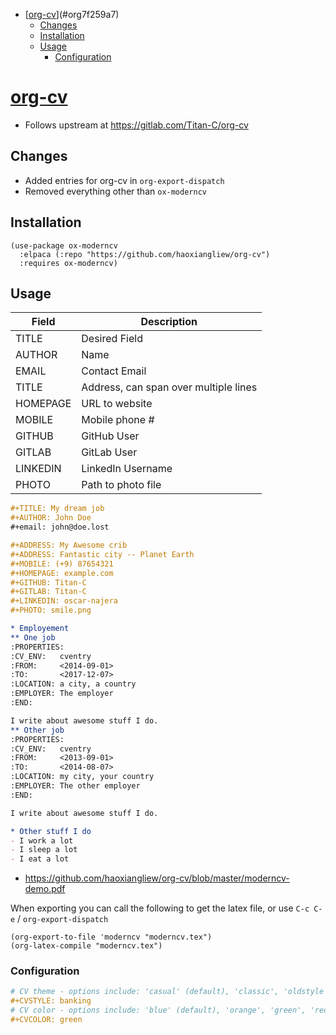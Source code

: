 - [[org-cv](https://github.com/haoxiangliew/org-cv)](#org7f259a7)
  - [Changes](#org1a8fb54)
  - [Installation](#org8359fbc)
  - [Usage](#org74cf23a)
    - [Configuration](#org52ad789)



<a id="org7f259a7"></a>

# [org-cv](https://github.com/haoxiangliew/org-cv)

-   Follows upstream at <https://gitlab.com/Titan-C/org-cv>


<a id="org1a8fb54"></a>

## Changes

-   Added entries for org-cv in `org-export-dispatch`
-   Removed everything other than `ox-moderncv`


<a id="org8359fbc"></a>

## Installation

```emacs-lisp
(use-package ox-moderncv
  :elpaca (:repo "https://github.com/haoxiangliew/org-cv")
  :requires ox-moderncv)
```


<a id="org74cf23a"></a>

## Usage

| Field    | Description                           |
|-------- |------------------------------------- |
| TITLE    | Desired Field                         |
| AUTHOR   | Name                                  |
| EMAIL    | Contact Email                         |
| TITLE    | Address, can span over multiple lines |
| HOMEPAGE | URL to website                        |
| MOBILE   | Mobile phone #                        |
| GITHUB   | GitHub User                           |
| GITLAB   | GitLab User                           |
| LINKEDIN | LinkedIn Username                     |
| PHOTO    | Path to photo file                    |

```org
#+TITLE: My dream job
#+AUTHOR: John Doe
#+email: john@doe.lost

#+ADDRESS: My Awesome crib
#+ADDRESS: Fantastic city -- Planet Earth
#+MOBILE: (+9) 87654321
#+HOMEPAGE: example.com
#+GITHUB: Titan-C
#+GITLAB: Titan-C
#+LINKEDIN: oscar-najera
#+PHOTO: smile.png

* Employement
** One job
:PROPERTIES:
:CV_ENV:   cventry
:FROM:     <2014-09-01>
:TO:       <2017-12-07>
:LOCATION: a city, a country
:EMPLOYER: The employer
:END:

I write about awesome stuff I do.
** Other job
:PROPERTIES:
:CV_ENV:   cventry
:FROM:     <2013-09-01>
:TO:       <2014-08-07>
:LOCATION: my city, your country
:EMPLOYER: The other employer
:END:

I write about awesome stuff I do.

* Other stuff I do
- I work a lot
- I sleep a lot
- I eat a lot
```

-   <https://github.com/haoxiangliew/org-cv/blob/master/moderncv-demo.pdf>

When exporting you can call the following to get the latex file, or use `C-c C-e` / `org-export-dispatch`

```emacs-lisp
(org-export-to-file 'moderncv "moderncv.tex")
(org-latex-compile "moderncv.tex")
```


<a id="org52ad789"></a>

### Configuration

```org
# CV theme - options include: 'casual' (default), 'classic', 'oldstyle' and 'banking'
#+CVSTYLE: banking
# CV color - options include: 'blue' (default), 'orange', 'green', 'red', 'purple', 'grey' and 'black'
#+CVCOLOR: green
```